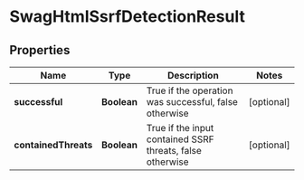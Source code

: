 
# SwagHtmlSsrfDetectionResult

## Properties
Name | Type | Description | Notes
------------ | ------------- | ------------- | -------------
**successful** | **Boolean** | True if the operation was successful, false otherwise |  [optional]
**containedThreats** | **Boolean** | True if the input contained SSRF threats, false otherwise |  [optional]



